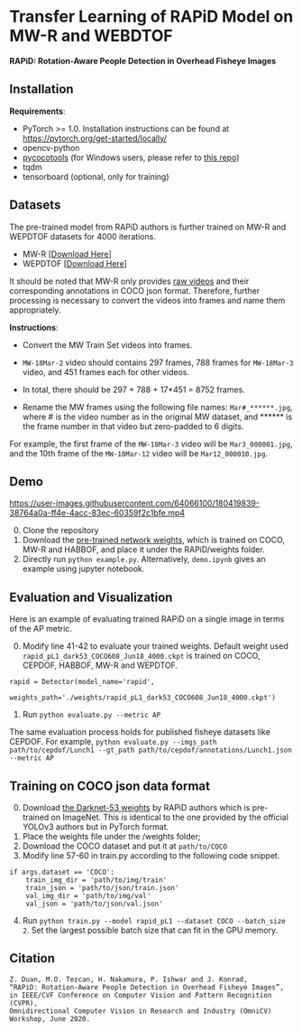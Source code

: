 # Transfer Learning of RAPiD Model on MW-R and WEBDTOF 

**RAPiD: Rotation-Aware People Detection in Overhead Fisheye Images** <br />

## Installation
**Requirements**:
- PyTorch >= 1.0. Installation instructions can be found at https://pytorch.org/get-started/locally/
- opencv-python
- [pycocotools](https://github.com/cocodataset/cocoapi) (for Windows users, please refer to [this repo](https://github.com/philferriere/cocoapi))
- tqdm
- tensorboard (optional, only for training)

## Datasets
The pre-trained model from RAPiD authors is further trained on MW-R and WEPDTOF datasets for 4000 iterations.
- MW-R [[Download Here](https://vip.bu.edu/projects/vsns/cossy/datasets/mw-r/)]
- WEPDTOF [[Download Here](https://vip.bu.edu/projects/vsns/cossy/datasets/wepdtof/)]

It should be noted that MW-R only provides [raw videos](https://www.youtube.com/playlist?list=PLKjRNrBNA-nzzv4KqqdeMHMtq26kue5ZR) and their corresponding annotations in COCO json format. Therefore, further processing is necessary to convert the videos into frames and name them appropriately.


**Instructions**:
- Convert the MW Train Set videos into frames. 

- `MW-18Mar-2` video should contains 297 frames, 788 frames for `MW-18Mar-3` video, and 451 frames each for other videos. 

- In total, there should be 297 + 788 + 17*451 = 8752 frames.

- Rename the MW frames using the following file names: `Mar#_******.jpg`, where # is the video number as in the original MW dataset, and ****** is the frame number in that video but zero-padded to 6 digits. 

For example, the first frame of the `MW-18Mar-3` video will be `Mar3_000001.jpg`, and the 10th frame of the `MW-18Mar-12` video will be `Mar12_000010.jpg`.

## Demo
https://user-images.githubusercontent.com/64066100/180419839-38764a0a-ff4e-4acc-83ec-60359f2c1bfe.mp4

0. Clone the repository
1. Download the [pre-trained network weights](https://github.com/duanzhiihao/RAPiD/releases/download/v0.1/pL1_MWHB1024_Mar11_4000.ckpt), which is trained on COCO, MW-R and HABBOF, and place it under the RAPiD/weights folder.
2. Directly run `python example.py`. Alternatively, `demo.ipynb` gives an example using jupyter notebook.

## Evaluation and Visualization
Here is an example of evaluating trained RAPiD on a single image in terms of the AP metric.

0. Modify line 41-42 to evaluate your trained weights. Default weight used `rapid_pL1_dark53_COCO608_Jun18_4000.ckpt` is trained on COCO, CEPDOF, HABBOF, MW-R and WEPDTOF.
```
rapid = Detector(model_name='rapid',
                     weights_path='./weights/rapid_pL1_dark53_COCO608_Jun18_4000.ckpt')
```
1. Run `python evaluate.py --metric AP`

The same evaluation process holds for published fisheye datasets like CEPDOF. For example, `python evaluate.py --imgs_path path/to/cepdof/Lunch1 --gt_path path/to/cepdof/annotations/Lunch1.json --metric AP`

## Training on COCO json data format
0. Download [the Darknet-53 weights](https://github.com/duanzhiihao/RAPiD/releases/download/v0.1/dark53_imgnet.pth) by RAPiD authors which is pre-trained on ImageNet. This is identical to the one provided by the official YOLOv3 authors but in PyTorch format.
1. Place the weights file under the /weights folder;
2. Download the COCO dataset and put it at `path/to/COCO`
3. Modify line 57-60 in train.py according to the following code snippet.
```
if args.dataset == 'COCO':
    train_img_dir = 'path/to/img/train'
    train_json = 'path/to/json/train.json'
    val_img_dir = 'path/to/img/val'
    val_json = 'path/to/json/val.json'
```
4. Run `python train.py --model rapid_pL1 --dataset COCO --batch_size 2`. Set the largest possible batch size that can fit in the GPU memory.

## Citation
```
Z. Duan, M.O. Tezcan, H. Nakamura, P. Ishwar and J. Konrad, 
“RAPiD: Rotation-Aware People Detection in Overhead Fisheye Images”, 
in IEEE/CVF Conference on Computer Vision and Pattern Recognition (CVPR), 
Omnidirectional Computer Vision in Research and Industry (OmniCV) Workshop, June 2020.
```
